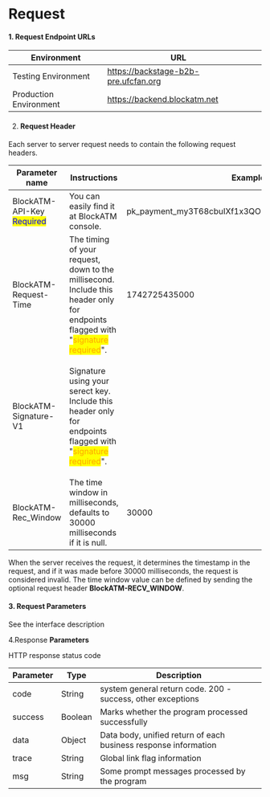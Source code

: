 # Request

#### 1. Request Endpoint URLs

<table><thead><tr><th>Environment</th><th>URL</th><th data-hidden></th></tr></thead><tbody><tr><td>Testing Environment</td><td><a href="https://backstage-b2b-pre.ufcfan.org">https://backstage-b2b-pre.ufcfan.org</a></td><td></td></tr><tr><td>Production Environment</td><td><a href="https://backend.blockatm.net">https://backend.blockatm.net</a></td><td></td></tr></tbody></table>



2. #### Request  Header

&#x20;Each server to server request needs to contain the following request headers.

<table><thead><tr><th width="212.0302734375">Parameter name</th><th width="375.4847412109375">Instructions</th><th>Example</th></tr></thead><tbody><tr><td>BlockATM-API-Key<br><mark style="color:blue;">Required</mark></td><td>You can easily find it at BlockATM console.</td><td>pk_payment_my3T68cbuIXf1x3QOEbWtFEfcJPxeBr8wTewDVM</td></tr><tr><td>BlockATM-Request-Time</td><td>The timing of your request, down to the millisecond.<br>Include this header only for endpoints flagged with "<mark style="color:orange;">signature required</mark>".</td><td>1742725435000</td></tr><tr><td>BlockATM-Signature-V1</td><td><p>Signature using your serect key.<br>Include this header only for endpoints flagged with "<mark style="color:orange;">signature required</mark>".</p><p></p></td><td></td></tr><tr><td>BlockATM-Rec_Window</td><td>The time window in milliseconds,<br>defaults to 30000 milliseconds if it is null.</td><td>30000 </td></tr></tbody></table>

When the server receives the request, it determines the timestamp in the request, and if it was made before 30000 milliseconds, the request is considered invalid. The time window value can be defined by sending the optional request header **BlockATM-RECV\_WINDOW**.



#### 3. Request **Parameters**

See the interface description



4.Response **Parameters**



HTTP response status code

| Parameter | Type     | Description                                                     |
| --------- | -------- | --------------------------------------------------------------- |
| code      | String   | system general return code. 200 -success, other exceptions      |
| success   | Boolean  | Marks whether the program processed successfully                |
| data      | Object   | Data body, unified return of each business response information |
| trace     | String   | Global link flag information                                    |
| msg       | String   | Some prompt messages processed by the program                   |





